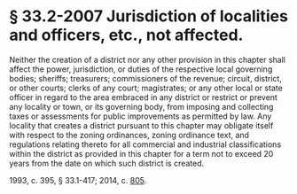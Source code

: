 # § 33.2-2007 Jurisdiction of localities and officers, etc., not affected.

<p>Neither the creation of a district nor any other provision in this chapter shall affect the power, jurisdiction, or duties of the respective local governing bodies; sheriffs; treasurers; commissioners of the revenue; circuit, district, or other courts; clerks of any court; magistrates; or any other local or state officer in regard to the area embraced in any district or restrict or prevent any locality or town, or its governing body, from imposing and collecting taxes or assessments for public improvements as permitted by law. Any locality that creates a district pursuant to this chapter may obligate itself with respect to the zoning ordinances, zoning ordinance text, and regulations relating thereto for all commercial and industrial classifications within the district as provided in this chapter for a term not to exceed 20 years from the date on which such district is created.</p><p>1993, c. 395, § 33.1-417; 2014, c. <a href='http://lis.virginia.gov/cgi-bin/legp604.exe?141+ful+CHAP0805'>805</a>.</p>
